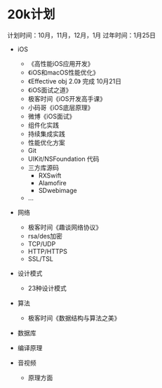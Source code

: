 # 20k计划

计划时间：10月，11月，12月，1月 
过年时间：1月25日

* iOS
    * 《高性能iOS应用开发》
    * 《iOS和macOS性能优化》
    * 《Effective obj 2.0》 完成 10月21日
    * 《iOS面试之道》
    * 极客时间《iOS开发高手课》
    * 小码哥《iOS底层原理》
    * 微博《iOS面试》
    * 组件化实践
    * 持续集成实践 
    * 性能优化方案
    * Git
    * UIKit/NSFoundation 代码
    * 三方库源码
        * RXSwift
        * Alamofire
        * SDwebimage
    * ...

* 网络
    * 极客时间《趣谈网络协议》 
    * rsa/des加密 
    * TCP/UDP
    * HTTP/HTTPS
    * SSL/TSL
    
* 设计模式
    * 23种设计模式 
      
* 算法
    * 极客时间《数据结构与算法之美》

* 数据库

* 编译原理

* 音视频
    * 原理方面 